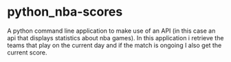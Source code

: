 # python_nba-scores

A python command line application to make use of an API (in this case an api that displays statistics about nba games). In this application i retrieve the teams that play on the current day and if the match is ongoing I also get the current score.